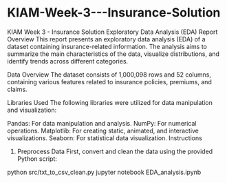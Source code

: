 # KIAM-Week-3---Insurance-Solution
KIAM Week 3 - Insurance Solution
Exploratory Data Analysis (EDA) Report
Overview
This report presents an exploratory data analysis (EDA) of a dataset containing insurance-related information. The analysis aims to summarize the main characteristics of the data, visualize distributions, and identify trends across different categories.

Data Overview
The dataset consists of 1,000,098 rows and 52 columns, containing various features related to insurance policies, premiums, and claims.

Libraries Used
The following libraries were utilized for data manipulation and visualization:

Pandas: For data manipulation and analysis.
NumPy: For numerical operations.
Matplotlib: For creating static, animated, and interactive visualizations.
Seaborn: For statistical data visualization.
Instructions
1. Preprocess Data
First, convert and clean the data using the provided Python script:

python src/txt_to_csv_clean.py
jupyter notebook EDA_analysis.ipynb